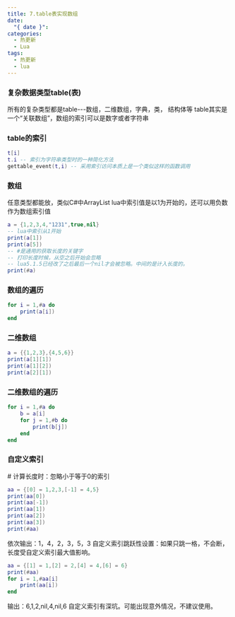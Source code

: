 ```yaml
---
title: 7.table表实现数组
date:
  "{ date }": 
categories:
  - 热更新
  - Lua
tags:
  - 热更新
  - lua
---
```


### 复杂数据类型table(表)
所有的复杂类型都是table---数组，二维数组，字典，类，
结构体等
table其实是一个“关联数组”，数组的索引可以是数字或者字符串
### table的索引
```lua
t[i]
t.i -- 索引为字符串类型时的一种简化方法
gettable_event(t,i) -- 采用索引访问本质上是一个类似这样的函数调用
```
### 数组
任意类型都能放，类似C#中ArrayList
lua中索引值是以1为开始的，还可以用负数作为数组索引值
```lua
a = {1,2,3,4,"1231",true,nil}
-- lua中索引从1开始
print(a[1])
print(a[5])
-- #是通用的获取长度的关键字
-- 打印长度时候，从空之后开始会忽略
-- lua5.1.5已经改了之后最后一个nil才会被忽略。中间的是计入长度的。
print(#a)
```
### 数组的遍历
```LUA
for i = 1,#a do
	print(a[i])
end
```
### 二维数组
```lua 
a = {{1,2,3},{4,5,6}}
print(a[1][1])
print(a[1][2])
print(a[2][1])
```
### 二维数组的遍历
```lua
for i = 1,#a do
	b = a[i]
	for j = 1,#b do
		print(b[j])
	end
end
```
### 自定义索引
\# 计算长度时：忽略小于等于0的索引
```lua
aa = {[0] = 1,2,3,[-1] = 4,5}
print(aa[0])
print(aa[-1])
print(aa[1])
print(aa[2])
print(aa[3])
print(#aa)
```
依次输出：1，4，2，3，5，3
自定义索引跳跃性设置：如果只跳一格，不会断，长度受自定义索引最大值影响。
```lua
aa = {[1] = 1,[2] = 2,[4] = 4,[6] = 6}
print(#aa)
for i = 1,#aa[i]
	print(aa[i])
end
```
输出：6,1,2,nil,4,nil,6
自定义索引有深坑。可能出现意外情况，不建议使用。

